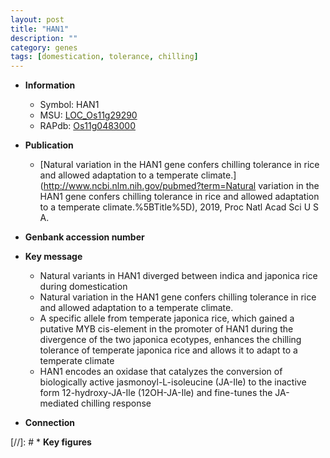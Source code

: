 ```yaml
---
layout: post
title: "HAN1"
description: ""
category: genes
tags: [domestication, tolerance, chilling]
---
```


* **Information**  
    + Symbol: HAN1  
    + MSU: [LOC_Os11g29290](http://rice.uga.edu/cgi-bin/ORF_infopage.cgi?orf=LOC_Os11g29290)  
    + RAPdb: [Os11g0483000](http://rapdb.dna.affrc.go.jp/viewer/gbrowse_details/irgsp1?name=Os11g0483000)  

* **Publication**  
    + [Natural variation in the HAN1 gene confers chilling tolerance in rice and allowed adaptation to a temperate climate.](http://www.ncbi.nlm.nih.gov/pubmed?term=Natural variation in the HAN1 gene confers chilling tolerance in rice and allowed adaptation to a temperate climate.%5BTitle%5D), 2019, Proc Natl Acad Sci U S A.

* **Genbank accession number**  

* **Key message**  
    + Natural variants in HAN1 diverged between indica and japonica rice during domestication
    + Natural variation in the HAN1 gene confers chilling tolerance in rice and allowed adaptation to a temperate climate.
    + A specific allele from temperate japonica rice, which gained a putative MYB cis-element in the promoter of HAN1 during the divergence of the two japonica ecotypes, enhances the chilling tolerance of temperate japonica rice and allows it to adapt to a temperate climate
    + HAN1 encodes an oxidase that catalyzes the conversion of biologically active jasmonoyl-L-isoleucine (JA-Ile) to the inactive form 12-hydroxy-JA-Ile (12OH-JA-Ile) and fine-tunes the JA-mediated chilling response

* **Connection**  

[//]: # * **Key figures**  


